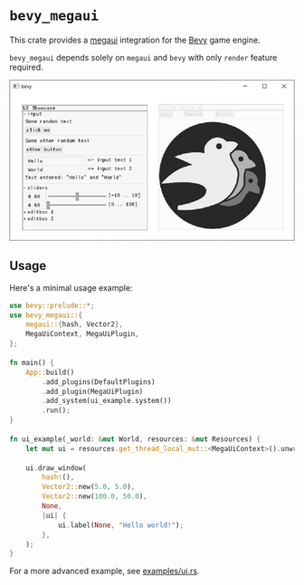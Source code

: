 # `bevy_megaui`

This crate provides a [megaui](https://crates.io/crates/megaui) integration for the [Bevy](https://github.com/bevyengine/bevy) game engine.

`bevy_megaui` depends solely on `megaui` and `bevy` with only `render` feature required.

![bevy_megaui](bevy_megaui.png)

## Usage

Here's a minimal usage example:

```rust
use bevy::prelude::*;
use bevy_megaui::{
    megaui::{hash, Vector2},
    MegaUiContext, MegaUiPlugin,
};

fn main() {
    App::build()
        .add_plugins(DefaultPlugins)
        .add_plugin(MegaUiPlugin)
        .add_system(ui_example.system())
        .run();
}

fn ui_example(_world: &mut World, resources: &mut Resources) {
    let mut ui = resources.get_thread_local_mut::<MegaUiContext>().unwrap();

    ui.draw_window(
        hash!(),
        Vector2::new(5.0, 5.0),
        Vector2::new(100.0, 50.0),
        None,
        |ui| {
            ui.label(None, "Hello world!");
        },
    );
}
```

For a more advanced example, see [examples/ui.rs](examples/ui.rs).
